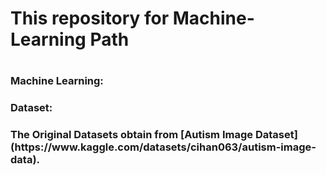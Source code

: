 <h1>This repository for Machine-Learning Path<h1>

<h3>Machine Learning:</h3>
 
  
<h3>Dataset:<h3>
The Original Datasets obtain from [Autism Image Dataset](https://www.kaggle.com/datasets/cihan063/autism-image-data).


